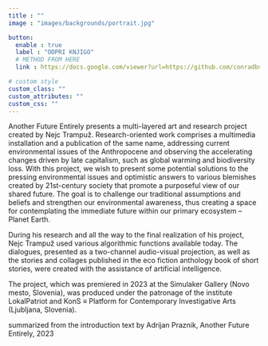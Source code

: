 ```yaml
---
title : ""
image : "images/backgrounds/portrait.jpg"

button:
  enable : true
  label : "ODPRI KNJIGO"
  # METHOD FROM HERE
  link : https://docs.google.com/viewer?url=https://github.com/conradborchers/borchers-cv/raw/master/borchers-cv.pdf&embedded=true

# custom style
custom_class: "" 
custom_attributes: "" 
custom_css: ""
---
```


Another Future Entirely presents a multi-layered art and research project created by Nejc Trampuž. Research-oriented work comprises a multimedia installation and a publication of the same name, addressing current environmental issues of the Anthropocene and observing the accelerating changes driven by late capitalism, such as global warming and biodiversity loss. With this project, we wish to present some potential solutions to the pressing environmental issues and optimistic answers to various blemishes created by 21st-century society that promote a purposeful view of our shared future. The goal is to challenge our traditional assumptions and beliefs and strengthen our environmental awareness, thus creating a space for contemplating the immediate future within our primary ecosystem – Planet Earth. 

During his research and all the way to the final realization of his project, Nejc Trampuž used various algorithmic functions available today. The dialogues, presented as a two-channel audio-visual projection, as well as the stories and collages published in the eco fiction anthology book of short stories, were created with the assistance of artificial intelligence.


<!-- Small Text -->
The project, which was premiered in 2023 at the Simulaker Gallery (Novo mesto, Slovenia), was produced under the patronage of the institute LokalPatriot and KonS ≡ Platform for Contemporary Investigative Arts (Ljubljana, Slovenia).

summarized from the introduction text by Adrijan Praznik, Another Future Entirely, 2023

